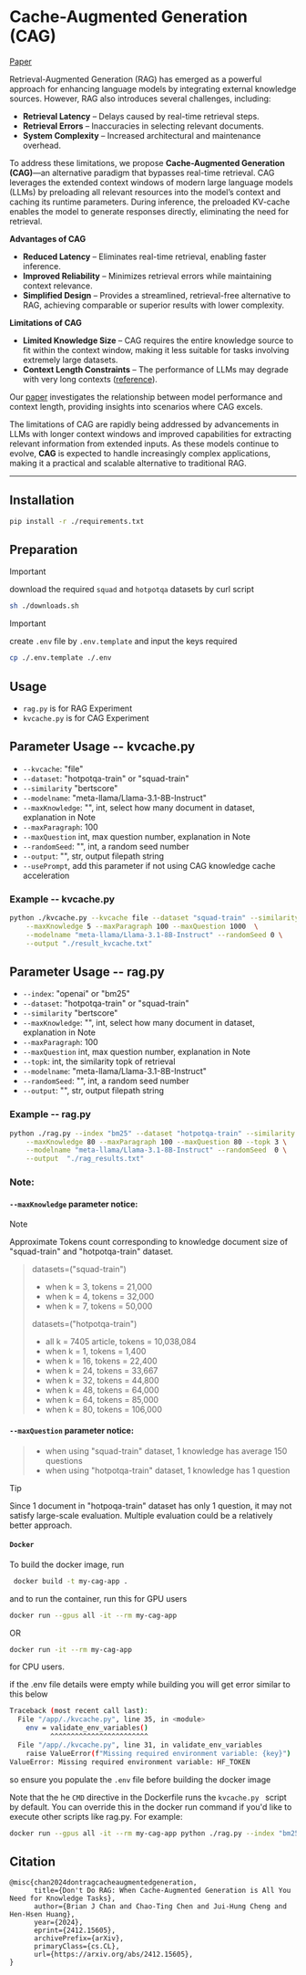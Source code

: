 # Cache-Augmented Generation (CAG)
[Paper](https://arxiv.org/html/2412.15605v1)

Retrieval-Augmented Generation (RAG) has emerged as a powerful approach for enhancing language models by integrating external knowledge sources. However, RAG also introduces several challenges, including:  
- **Retrieval Latency** – Delays caused by real-time retrieval steps.  
- **Retrieval Errors** – Inaccuracies in selecting relevant documents.  
- **System Complexity** – Increased architectural and maintenance overhead.  

To address these limitations, we propose **Cache-Augmented Generation (CAG)**—an alternative paradigm that bypasses real-time retrieval. CAG leverages the extended context windows of modern large language models (LLMs) by preloading all relevant resources into the model’s context and caching its runtime parameters. During inference, the preloaded KV-cache enables the model to generate responses directly, eliminating the need for retrieval.  

**Advantages of CAG**  
- **Reduced Latency** – Eliminates real-time retrieval, enabling faster inference.  
- **Improved Reliability** – Minimizes retrieval errors while maintaining context relevance.  
- **Simplified Design** – Provides a streamlined, retrieval-free alternative to RAG, achieving comparable or superior results with lower complexity.  

**Limitations of CAG**  
- **Limited Knowledge Size** – CAG requires the entire knowledge source to fit within the context window, making it less suitable for tasks involving extremely large datasets.  
- **Context Length Constraints** – The performance of LLMs may degrade with very long contexts ([reference](https://arxiv.org/pdf/2404.02060v2)).  

Our [paper](https://arxiv.org/abs/2412.15605) investigates the relationship between model performance and context length, providing insights into scenarios where CAG excels.  

The limitations of CAG are rapidly being addressed by advancements in LLMs with longer context windows and improved capabilities for extracting relevant information from extended inputs. As these models continue to evolve, **CAG** is expected to handle increasingly complex applications, making it a practical and scalable alternative to traditional RAG.  

---

## Installation 
```bash
pip install -r ./requirements.txt
```

## Preparation
> [!IMPORTANT]  
> download the required `squad` and `hotpotqa` datasets by curl script
> ```bash
> sh ./downloads.sh
> ```

> [!IMPORTANT]
> create `.env` file by `.env.template` and input the keys required
> ```bash
> cp ./.env.template ./.env
> ```

## Usage
- `rag.py` is for RAG Experiment
- `kvcache.py` is for CAG Experiment

## Parameter Usage -- kvcache.py
- `--kvcache`: "file"
- `--dataset`: "hotpotqa-train" or "squad-train"
- `--similarity` "bertscore"
- `--modelname`: "meta-llama/Llama-3.1-8B-Instruct"
- `--maxKnowledge`: "", int, select how many document in dataset, explanation in Note
- `--maxParagraph`: 100
- `--maxQuestion` int, max question number, explanation in Note
- `--randomSeed`: "", int, a random seed number
- `--output`: "", str, output filepath string
- `--usePrompt`, add this parameter if not using CAG knowledge cache acceleration 

### Example -- kvcache.py
```bash
python ./kvcache.py --kvcache file --dataset "squad-train" --similarity bertscore \
    --maxKnowledge 5 --maxParagraph 100 --maxQuestion 1000  \
    --modelname "meta-llama/Llama-3.1-8B-Instruct" --randomSeed 0 \
    --output "./result_kvcache.txt"
```

## Parameter Usage -- rag.py
- `--index`: "openai" or "bm25"
- `--dataset`: "hotpotqa-train" or "squad-train"
- `--similarity` "bertscore"
- `--maxKnowledge`: "", int, select how many document in dataset, explanation in Note
- `--maxParagraph`: 100
- `--maxQuestion` int, max question number, explanation in Note
- `--topk`: int, the similarity topk of retrieval
- `--modelname`: "meta-llama/Llama-3.1-8B-Instruct"
- `--randomSeed`: "", int, a random seed number
- `--output`: "", str, output filepath string

### Example -- rag.py
```bash
python ./rag.py --index "bm25" --dataset "hotpotqa-train" --similarity bertscore \
    --maxKnowledge 80 --maxParagraph 100 --maxQuestion 80 --topk 3 \
    --modelname "meta-llama/Llama-3.1-8B-Instruct" --randomSeed  0 \
    --output  "./rag_results.txt"
```

### Note:
#### `--maxKnowledge` parameter notice: 
> [!NOTE]
> Approximate Tokens count corresponding to knowledge document size of "squad-train" and "hotpotqa-train" dataset. 

> datasets=("squad-train")
> - when k = 3, tokens = 21,000
> - when k = 4, tokens = 32,000
> - when k = 7, tokens = 50,000
> 
> datasets=("hotpotqa-train")
> - all k = 7405 article, tokens = 10,038,084 
> - when k = 1, tokens = 1,400
> - when k = 16, tokens = 22,400
> - when k = 24, tokens = 33,667
> - when k = 32, tokens = 44,800
> - when k = 48, tokens = 64,000
> - when k = 64, tokens = 85,000
> - when k = 80, tokens = 106,000

#### `--maxQuestion` parameter notice:
> - when using "squad-train" dataset, 1 knowledge has average 150 questions
> - when using "hotpotqa-train" dataset, 1 knowledge has 1 question

> [!TIP]
> Since 1 document in "hotpoqa-train" dataset has only 1 question, it may not satisfy large-scale evaluation.
> Multiple evaluation could be a relatively better approach.
> 

#### `Docker`

To build the docker image, run
```bash
 docker build -t my-cag-app .
 ```

 and to run the container, run this for GPU users

```bash
docker run --gpus all -it --rm my-cag-app
```
OR
```bash
docker run -it --rm my-cag-app
```
for CPU users.

if the .env file details were empty while building you will get error similar to this below

```bash
Traceback (most recent call last):
  File "/app/./kvcache.py", line 35, in <module>
    env = validate_env_variables()
          ^^^^^^^^^^^^^^^^^^^^^^^^
  File "/app/./kvcache.py", line 31, in validate_env_variables
    raise ValueError(f"Missing required environment variable: {key}")
ValueError: Missing required environment variable: HF_TOKEN
``` 

so ensure you populate the `.env` file before building the docker image 

Note that the he `CMD` directive in the Dockerfile runs the `kvcache.py ` script by default. You can override this in the docker run command if you'd like to execute other scripts like rag.py. For example:

```bash
docker run --gpus all -it --rm my-cag-app python ./rag.py --index "bm25" --dataset "hotpotqa-train" --similarity bertscore --maxKnowledge 80 --maxParagraph 100 --maxQuestion 80 --topk 3 --modelname "meta-llama/Llama-3.1-8B-Instruct" --randomSeed 0 --output "./rag_results.txt"
```

## Citation
```
@misc{chan2024dontragcacheaugmentedgeneration,
      title={Don't Do RAG: When Cache-Augmented Generation is All You Need for Knowledge Tasks}, 
      author={Brian J Chan and Chao-Ting Chen and Jui-Hung Cheng and Hen-Hsen Huang},
      year={2024},
      eprint={2412.15605},
      archivePrefix={arXiv},
      primaryClass={cs.CL},
      url={https://arxiv.org/abs/2412.15605}, 
}
```


